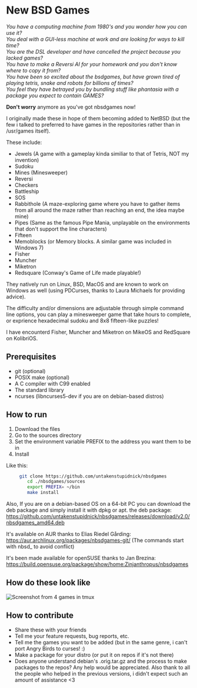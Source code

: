 # New BSD Games
 *You have a computing machine from 1980's  and you wonder how you can use it? <br/>
  You deal with a GUI-less machine at work and are looking for ways to kill time? <br/>
   You are the DSL developer and have cancelled the project because you lacked games? <br/>
    You have to make a Reversi AI for your homework and you don't know where to copy it from? <br/>
     You have been so excited about the bsdgames, but have grown tired of playing tetris, snake and robots for billions of times? <br/>
     You feel they have betrayed you by bundling stuff like phantasia with a package you expect to contain GAMES?* <br/>


**Don't worry** anymore as you've got nbsdgames now!

I originally made these in hope of them becoming added to NetBSD (but the few i talked to preferred to have games in the repositories rather than in /usr/games itself).

These include:

* Jewels (A game with a gameplay kinda similiar to that of Tetris, NOT my invention)
* Sudoku
* Mines (Minesweeper)
* Reversi
* Checkers
* Battleship
* SOS
* Rabbithole (A maze-exploring game where you have to gather items from all around the maze rather than reaching an end, the idea maybe mine)
* Pipes (Same as the famous Pipe Mania, unplayable on the environments that don't support the line characters)
* Fifteen
* Memoblocks (or Memory blocks. A similar game was included in Windows 7)
* Fisher
* Muncher
* Miketron
* Redsquare (Conway's Game of Life made playable!)

They natively run on Linux, BSD, MacOS and are known to work on Windows as well (using PDCurses, thanks to Laura Michaels for providing advice).

The difficulty and/or dimensions are adjustable through simple command line options, you can play a minesweeper game that take hours to complete, or exprience hexadecimal sudoku and 8x8 fifteen-like puzzles!

I have encounterd Fisher, Muncher and Miketron on MikeOS and RedSquare on KolibriOS. 
## Prerequisites

* git (optional)
* POSIX make (optional)
* A C compiler with C99 enabled 
* The standard library
* ncurses (libncurses5-dev if you are on debian-based distros)

## How to run

1) Download the files
2) Go to the sources directory
3) Set the environment variable PREFIX to the address you want them to be in
4) Install

Like this:

``` sh
	 git clone https://github.com/untakenstupidnick/nbsdgames
        cd ./nbsdgames/sources
        export PREFIX= ~/bin
        make install
```

Also, If you are on a debian-based OS on a 64-bit PC you can download the deb package and simply install it with dpkg or apt.
the deb package: https://github.com/untakenstupidnick/nbsdgames/releases/download/v2.0/nbsdgames_amd64.deb

It's available on AUR thanks to Elias Riedel Gårding: https://aur.archlinux.org/packages/nbsdgames-git/
(The commands start with  nbsd_ to avoid conflict)

It's been made available for openSUSE thanks to Jan Brezina: https://build.opensuse.org/package/show/home:Zinjanthropus/nbsdgames
## How do these look like
![Screenshot from 4 games in tmux](https://raw.githubusercontent.com/untakenstupidnick/new-bsd-games/master/screenshot.png)


## How to contribute
* Share these with your friends
* Tell me your feature requests, bug reports, etc.
* Tell me the games you want to be added (but in the same genre, i can't port Angry Birds to curses! :)
* Make a package for your distro (or put it on repos if it's not there)
* Does anyone understand debian's .orig.tar.gz and the process to make packages to the repos? Any help would be appreciated.
Also thank to all the people who helped in the previous versions, i didn't expect such an amount of assistance <3
